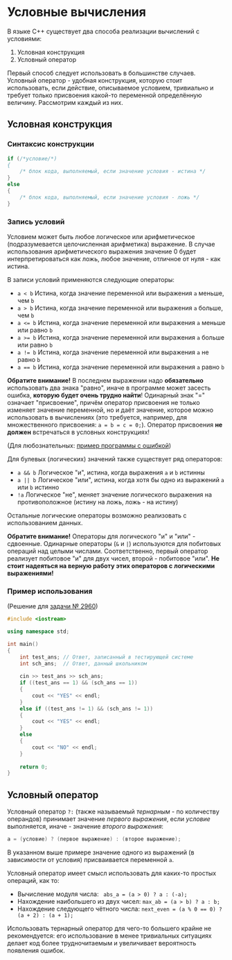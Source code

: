 # Условные вычисления

В языке C++ существует два способа реализации вычислений с условиями:

1. Условная конструкция
2. Условный оператор

Первый способ следует использовать в большинстве случаев. Условный оператор - удобная конструкция, которую стоит использовать, если действие, описываемое условием, тривиально и требует только присвоения какой-то переменной определённую величину. Рассмотрим каждый из них.

## Условная конструкция

### Синтаксис конструкции

```c++
if (/*условие/*)
{
	/* блок кода, выполняемый, если значение условия - истина */
}
else
{
	/* блок кода, выполняемый, если значение условия - ложь */
}
```
### Запись условий

Условием может быть любое логическое или арифметическое (подразумевается целочисленная арифметика) выражение. В случае использования арифметического выражения значение 0 будет интерпретироваться как ложь, любое значение, отличное от нуля - как истина.

В записи условий применяются следующие операторы:

* ```a < b``` Истина, когда значение переменной или выражения ```a``` меньше, чем ```b```
* ```a > b``` Истина, когда значение переменной или выражения ```a``` больше, чем ```b```
* ```a <= b``` Истина, когда значение переменной или выражения ```a``` меньше или равно ```b```
* ```a >= b``` Истина, когда значение переменной или выражения ```a``` больше или равно ```b```
* ```a != b``` Истина, когда значение переменной или выражения ```a``` не равно ```b```
* ```a == b``` Истина, когда значение переменной или выражения ```a``` равно ```b```

**Обратите внимание!** В последнем выражении надо **обязательно** использовать два знака "равно", иначе в программе может засесть ошибка, **которую будет очень трудно найти**! Одинарный знак "=" означает "присвоение", причём оператор присвоения не только изменяет значение переменной, но и даёт значение, которое можно использовать в вычислениях (это требуется, например, для множественного присвоения: ```a = b = c = 0;```). Оператор присвоения **не должен** встречаться в условных конструкциях!

(Для любознательных: [пример программы с ошибкой](if-equals-error.md))

Для булевых (логических) значений также существует ряд операторов:

* ```a && b``` Логическое "и", истина, когда выражения ```a``` и ```b``` истинны
* ```a || b``` Логическое "или", истина, когда хотя бы одно из выражений ```a``` или ```b``` истинно
* ```!a``` Логическое "не", меняет значение логического выражения на противоположное (истину на ложь, ложь - на истину)

Остальные логические операторы возможно реализовать с использованием данных.

**Обратите внимание!** Операторы для логического "и" и "или" - сдвоенные. Одинарные операторы (```&``` и ```|```) используются для побитовых операций над целыми числами. Соответственно, первый оператор реализует побитовое "и" для двух чисел, второй - побитовое "или". **Не стоит надеяться на верную работу этих операторов с логическими выражениями!**

### Пример использования

(Решение для [задачи № 2960](http://informatics.mccme.ru/mod/statements/view3.php?id=276&chapterid=2960))

```c++
#include <iostream>

using namespace std;

int main()
{
    int test_ans; // Ответ, записанный в тестирующей системе
    int sch_ans;  // Ответ, данный школьником
    
    cin >> test_ans >> sch_ans;
    if ((test_ans == 1) && (sch_ans == 1))
    {
        cout << "YES" << endl;
    }
    else if ((test_ans != 1) && (sch_ans != 1))
    {
        cout << "YES" << endl;
    }
    else
    {
        cout << "NO" << endl;
    }
    
    return 0;
}
```

## Условный оператор

Условный оператор ```?:``` (также называемый *тернарным* - по количеству операндов) принимает значение *первого выражения*, если *условие* выполняется, иначе - значение *второго выражения*:
```c++
a = (условие) ? (первое выражение) : (второе выражение);
```
В указанном выше примере значение одного из выражений (в зависимости от условия) присваивается переменной ```a```.

Условный оператор имеет смысл использовать для каких-то простых операций, как то:

* Вычисление модуля числа: ``` abs_a = (a > 0) ? a : (-a);```
* Нахождение наибольшего из двух чисел: ```max_ab = (a > b) ? a : b;```
* Нахождение следующего чётного числа: ```next_even = (a % 0 == 0) ? (a + 2) : (a + 1);```

Использовать тернарный оператор для чего-то большего крайне не рекомендуется: его использование в менее тривиальных ситуациях делает код более трудночитаемым и увеличивает вероятность появления ошибок.